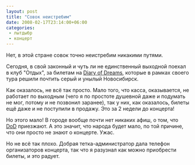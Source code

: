 ```yaml
---
layout: post
title: "Совок неистребим"
date: 2008-02-17T23:14:00+06:00
categories:
 - лытдыбр
 - концерт
---
```


<div class='post'>
Нет, в этой стране совок точно неистребим никакими путями.

Сегодня, в свой законный и чуть ли не единственный выходной поехал в клуб "Отдых", за билетам на <a href="http://en.wikipedia.org/wiki/Diary_of_Dreams">Diary of Dreams</a>, которые в рамках своего тура решили почтить серый и унылый Новосибирск.

Как оказалось, не всё так просто. Мало того, что касса, оказывается, не работает по выходным (чего я по простоте душевной даже и подумать не мог, потому и не позвонил заранее), так у них, как оказалось, билеты ещё даже и не поступили в продажу. Это за 2 недели до концерта!

Но этого мало! В городе вообще почти нет никаких афиш, о том, что <a href="http://www.diaryofdreams.de/index2.php?lg=en">DoD</a> приезжают. А это значит, что народа будет мало, по той причине, что они просто не знают о концерте. Ужас.

Но не всё так плохо. Добрая тетка-администратор дала телефон организаторов концерта, так что я разузнал как можно приобрести билеты, и это радует.</div>

